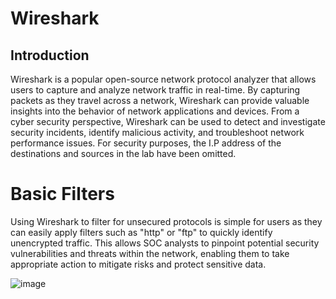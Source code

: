# Wireshark


## Introduction
Wireshark is a popular open-source network protocol analyzer that allows users to capture and analyze network traffic in real-time. By capturing packets as they travel across a network, Wireshark can provide valuable insights into the behavior of network applications and devices. From a cyber security perspective, Wireshark can be used to detect and investigate security incidents, identify malicious activity, and troubleshoot network performance issues. For security purposes, the I.P address of the destinations and sources in the lab have been omitted. 



# Basic Filters
Using Wireshark to filter for unsecured protocols is simple for users as they can easily apply filters such as "http" or "ftp" to quickly identify unencrypted traffic. This allows SOC analysts to pinpoint potential security vulnerabilities and threats within the network, enabling them to take appropriate action to mitigate risks and protect sensitive data.


![image](https://github.com/dbriones49/Wireshark/assets/143753667/110dfa3e-d584-4c50-87ee-aca5dc42da74)
